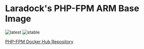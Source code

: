 # Laradock's PHP-FPM ARM Base Image

![latest](https://github.com/Laraberries/php-fpm/workflows/Latest/badge.svg)
![stable](https://github.com/Laraberries/php-fpm/workflows/Stable/badge.svg)

[PHP-FPM Docker Hub Repository](https://hub.docker.com/r/laraberries/php-fpm)

